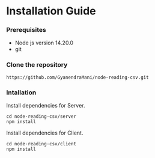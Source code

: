 # Installation Guide

### Prerequisites
  * Node js version 14.20.0
  * git

### Clone the repository

```
https://github.com/GyanendraMani/node-reading-csv.git
```

### Intallation

Install dependencies for Server.
```
cd node-reading-csv/server
npm install
```
Install dependencies for Client.
```
cd node-reading-csv/client
npm install
```

